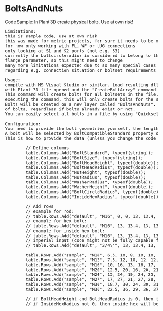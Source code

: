 # BoltsAndNuts
Code Sample: In Plant 3D create physical bolts. Use at own risk!

<pre>
Limitations:
this is sample code, use at own risk
this was made for metric projects, for sure it needs to be modified for imperial and mixed metric projects
for now only working with FL, WF or LUG connections
only looking at S1 and S2 ports (not e.g. S3)
currently the boltcircleradius is considered to belong to the bolt geometry data, but in reality it is a 
flange parameter, so this might need to change
many more limitations expected due to so many special cases can exist 
regarding e.g. connection situation or boltset requirements

Usage:
compile with MS Visual Studio or similar. Load resulting dll with "netload" command. Execute the code 
with Plant 3D file opened and the "CreateBoltArray" command from the command line.
This command will create bolts for all boltsets in the file. You can select single connectors before 
executing the command, this will only create bolts for the selection.
Bolts will be created on a new layer called "BoltsAndNuts". Every command call will create a new set 
of bolts, regardless if bolts already exist or not. 
You can easily select all bolts in a file by using "Quickselect" by layer.

Configuration:
You need to provide the bolt geometries yourself, the length will be taken from the calculated boltset.
A bolt will be selected by BoltCompatibleStandard property of the boltset and the size of the bolt.
This is how to provide the data (unless you change the code to read from an Excel sheet or similar):

        // Define columns
        table.Columns.Add("BoltStandard", typeof(string));
        table.Columns.Add("BoltSize", typeof(string));
        table.Columns.Add("BoltHeadHeight", typeof(double));
        table.Columns.Add("BoltHeadRadius", typeof(double));
        table.Columns.Add("NutHeight", typeof(double));
        table.Columns.Add("NutRadius", typeof(double));
        table.Columns.Add("WasherRadius", typeof(double));
        table.Columns.Add("WasherHeight", typeof(double));
        table.Columns.Add("BoltCircleRadius", typeof(double));
        table.Columns.Add("InsideHexRadius", typeof(double));

        // Add rows
        // example for rod:
        // table.Rows.Add("default", "M16", 0, 0, 13, 13.4, 13, 2, 90, 0);
        // example for hex bolt:
        // table.Rows.Add("default", "M16", 13, 13.4, 13, 13.4, 15, 2, 90, 0);
        // example for inside hex bolt:
        // table.Rows.Add("default", "M16", 13, 13.4, 13, 13.4, 15, 2, 90, 8);
        // imperial input (code might not be fully capable for imperial input..)
        // table.Rows.Add("default", "3/4\"", 13, 13.4, 13, 13.4, 15, 2, 90, 0);

        table.Rows.Add("sample", "M10", 6.5, 10, 8, 10, 10, 2, 50, 0);
        table.Rows.Add("sample", "M12", 7.5, 12, 10, 12, 12, 2.5, 65, 0);
        table.Rows.Add("sample", "M16", 10, 16, 13, 16, 17, 3, 90, 0);
        table.Rows.Add("sample", "M20", 12.5, 20, 16, 20, 21, 4, 110, 0);
        table.Rows.Add("sample", "M24", 15, 24, 19, 24, 25, 5, 130, 0);
        table.Rows.Add("sample", "M27", 17, 27, 21, 27, 28, 5.5, 150, 0);
        table.Rows.Add("sample", "M30", 18.7, 30, 24, 30, 31, 6, 170, 0);
        table.Rows.Add("sample", "M36", 22.5, 36, 29, 36, 37, 7, 210, 0);

        // if BoltHeadHeight and BoltHeadRadius is 0, then thread rod with two nuts instead of bolt
        // if InsideHexRadius not 0, then inside hex will be created based on this radius and the bolt head radius
  
  </pre>


